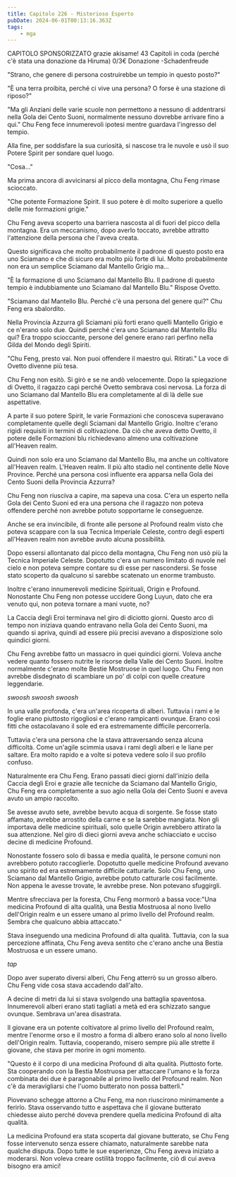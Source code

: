 ```yaml
---
title: Capitolo 226 - Misterioso Esperto
pubDate: 2024-06-01T00:13:16.363Z
tags:
    - mga
---
```



CAPITOLO SPONSORIZZATO</strong> grazie akisame!
43 Capitoli in coda (perché c'è stata una donazione da Hiruma) 0/3€ Donazione
-Schadenfreude


"Strano, che genere di persona costruirebbe un tempio in questo posto?"


"È una terra proibita, perché ci vive una persona? O forse è una stazione di riposo?"


"Ma gli Anziani delle varie scuole non permettono a nessuno di addentrarsi nella Gola dei Cento Suoni, normalmente nessuno dovrebbe arrivare fino a qui." Chu Feng fece innumerevoli ipotesi mentre guardava l'ingresso del tempio.


Alla fine, per soddisfare la sua curiosità, si nascose tra le nuvole e usò il suo Potere Spirit per sondare quel luogo.


"Cosa..."


Ma prima ancora di avvicinarsi al picco della montagna, Chu Feng rimase scioccato.


"Che potente Formazione Spirit. Il suo potere è di molto superiore a quello delle mie formazioni grigie."


Chu Feng aveva scoperto una barriera nascosta al di fuori del picco della montagna. Era un meccanismo, dopo averlo toccato, avrebbe attratto l'attenzione della persona che l'aveva creata.


Questo significava che molto probabilmente il padrone di questo posto era uno Sciamano e che di sicuro era molto più forte di lui. Molto probabilmente non era un semplice Sciamano dal Mantello Grigio ma...


"È la formazione di uno Sciamano dal Mantello Blu. Il padrone di questo tempio è indubbiamente uno Sciamano dal Mantello Blu." Rispose Ovetto.


"Sciamano dal Mantello Blu. Perché c'è una persona del genere qui?" Chu Feng era sbalordito.


Nella Provincia Azzurra gli Sciamani più forti erano quelli Mantello Grigio e ce n'erano solo due. Quindi perché c'era uno Sciamano dal Mantello Blu qui? Era troppo scioccante, persone del genere erano rari perfino nella Gilda del Mondo degli Spiriti.


"Chu Feng, presto vai. Non puoi offendere il maestro qui. Ritirati." La voce di Ovetto divenne più tesa.


Chu Feng non esitò. Si girò e se ne andò velocemente. Dopo la spiegazione di Ovetto, il ragazzo capì perché Ovetto sembrava così nervosa. La forza di uno Sciamano dal Mantello Blu era completamente al di là delle sue aspettative.


A parte il suo potere Spirit, le varie Formazioni che conosceva superavano completamente quelle degli Sciamani dal Mantello Grigio. Inoltre c'erano rigidi requisiti in termini di coltivazione. Da ciò che aveva detto Ovetto, il potere delle Formazioni blu richiedevano almeno una coltivazione all'Heaven realm.


Quindi non solo era uno Sciamano dal Mantello Blu, ma anche un coltivatore all'Heaven realm. L'Heaven realm. Il più alto stadio nel continente delle Nove Province. Perché una persona così influente era apparsa nella Gola dei Cento Suoni della Provincia Azzurra?


Chu Feng non riusciva a capire, ma sapeva una cosa. C'era un esperto nella Gola dei Cento Suoni ed era una persona che il ragazzo non poteva offendere perché non avrebbe potuto sopportarne le conseguenze.


Anche se era invincibile, di fronte alle persone al Profound realm visto che poteva scappare con la sua Tecnica Imperiale Celeste, contro degli esperti all'Heaven realm non avrebbe avuto alcuna possibilità.


Dopo essersi allontanato dal picco della montagna, Chu Feng non usò più la Tecnica Imperiale Celeste. Dopotutto c'era un numero limitato di nuvole nel cielo e non poteva sempre contare su di esse per nascondersi. Se fosse stato scoperto da qualcuno si sarebbe scatenato un enorme trambusto.


Inoltre c'erano innumerevoli medicine Spirituali, Origin e Profound. Nonostante Chu Feng non potesse uccidere Gong Luyun, dato che era venuto qui, non poteva tornare a mani vuote, no?


La Caccia degli Eroi terminava nel giro di diciotto giorni. Questo arco di tempo non iniziava quando entravano nella Gola dei Cento Suoni, ma quando si apriva, quindi ad essere più precisi avevano a disposizione solo quindici giorni.


Chu Feng avrebbe fatto un massacro in quei quindici giorni. Voleva anche vedere quanto fossero nutrite le risorse della Valle dei Cento Suoni. Inoltre normalmente c'erano molte Bestie Mostruose in quel luogo. Chu Feng non avrebbe disdegnato di scambiare un po' di colpi con quelle creature leggendarie.


*swoosh swoosh swoosh*


In una valle profonda, c'era un'area ricoperta di alberi. Tuttavia i rami e le foglie erano piuttosto rigogliosi e c'erano rampicanti ovunque.
Erano così fitti che ostacolavano il sole ed era estremamente difficile percorrerla.


Tuttavia c'era una persona che la stava attraversando senza alcuna difficoltà. Come un'agile scimmia usava i rami degli alberi e le liane per saltare. Era molto rapido e a volte si poteva vedere solo il suo profilo confuso.


Naturalmente era Chu Feng. Erano passati dieci giorni dall'inizio della Caccia degli Eroi e grazie alle tecniche da Sciamano dal Mantello Grigio, Chu Feng era completamente a suo agio nella Gola dei Cento Suoni e aveva avuto un ampio raccolto.


Se avesse avuto sete, avrebbe bevuto acqua di sorgente. Se fosse stato affamato, avrebbe arrostito della carne e se la sarebbe mangiata. Non gli importava delle medicine spirituali, solo quelle Origin avrebbero attirato la sua attenzione. Nel giro di dieci giorni aveva anche schiacciato e ucciso decine di medicine Profound.


Nonostante fossero solo di bassa e media qualità, le persone comuni non avrebbero potuto raccoglierle. Dopotutto quelle medicine Profound avevano uno spirito ed era estremamente difficile catturarle. Solo Chu Feng, uno Sciamano dal Mantello Grigio, avrebbe potuto catturarle così facilmente. Non appena le avesse trovate, le avrebbe prese. Non potevano sfuggirgli.


Mentre sfrecciava per la foresta, Chu Feng mormorò a bassa voce:"Una medicina Profound di alta qualità, una Bestia Mostruosa al nono livello dell'Origin realm e un essere umano al primo livello del Profound realm. Sembra che qualcuno abbia attaccato."


Stava inseguendo una medicina Profound di alta qualità. Tuttavia, con la sua percezione affinata, Chu Feng aveva sentito che c'erano anche una Bestia Mostruosa e un essere umano.


*tap*


Dopo aver superato diversi alberi, Chu Feng atterrò su un grosso albero. Chu Feng vide cosa stava accadendo dall'alto.


A decine di metri da lui si stava svolgendo una battaglia spaventosa. Innumerevoli alberi erano stati tagliati a metà ed era schizzato sangue ovunque. Sembrava un'area disastrata.


Il giovane era un potente coltivatore al primo livello del Profound realm, mentre l'enorme orso e il mostro a forma di albero erano solo al nono livello dell'Origin realm.
Tuttavia, cooperando, misero sempre più alle strette il giovane, che stava per morire in ogni momento.


"Questo è il corpo di una medicina Profound di alta qualità. Piuttosto forte. Sta cooperando con la Bestia Mostruosa per attaccare l'umano e la forza combinata dei due è paragonabile al primo livello del Profound realm. Non c'è da meravigliarsi che l'uomo butterato non possa batterli."


Piovevano schegge attorno a Chu Feng, ma non riuscirono minimamente a ferirlo. Stava osservando tutto e aspettava che il giovane butterato chiedesse aiuto perché doveva prendere quella medicina Profound di alta qualità.


La medicina Profound era stata scoperta dal giovane butterato, se Chu Feng fosse intervenuto senza essere chiamato, naturalmente sarebbe nata qualche disputa. Dopo tutte le sue esperienze, Chu Feng aveva iniziato a moderarsi. Non voleva creare ostilità troppo facilmente, ciò di cui aveva bisogno era amici!


                

